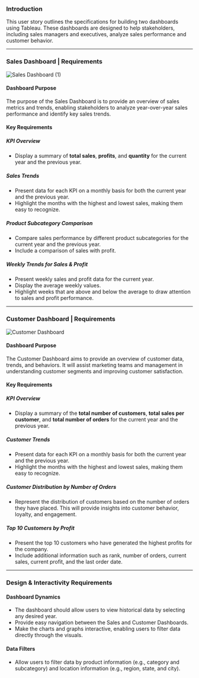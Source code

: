 ### Introduction

This user story outlines the specifications for building two dashboards using Tableau. These dashboards are designed to help stakeholders, including sales managers and executives, analyze sales performance and customer behavior.

---

### Sales Dashboard | Requirements
![Sales Dashboard (1)](https://github.com/user-attachments/assets/1a02ad25-356c-4a71-a960-c8e66f1d8261)
#### Dashboard Purpose

The purpose of the Sales Dashboard is to provide an overview of sales metrics and trends, enabling stakeholders to analyze year-over-year sales performance and identify key sales trends.

#### Key Requirements

##### KPI Overview

- Display a summary of **total sales**, **profits**, and **quantity** for the current year and the previous year.

##### Sales Trends

- Present data for each KPI on a monthly basis for both the current year and the previous year.
- Highlight the months with the highest and lowest sales, making them easy to recognize.

##### Product Subcategory Comparison

- Compare sales performance by different product subcategories for the current year and the previous year.
- Include a comparison of sales with profit.

##### Weekly Trends for Sales & Profit

- Present weekly sales and profit data for the current year.
- Display the average weekly values.
- Highlight weeks that are above and below the average to draw attention to sales and profit performance.

---

### Customer Dashboard | Requirements
![Customer Dashboard](https://github.com/user-attachments/assets/b541be27-e972-4077-999b-d215d9dd57e8)
#### Dashboard Purpose

The Customer Dashboard aims to provide an overview of customer data, trends, and behaviors. It will assist marketing teams and management in understanding customer segments and improving customer satisfaction.

#### Key Requirements

##### KPI Overview

- Display a summary of the **total number of customers**, **total sales per customer**, and **total number of orders** for the current year and the previous year.

##### Customer Trends

- Present data for each KPI on a monthly basis for both the current year and the previous year.
- Highlight the months with the highest and lowest sales, making them easy to recognize.

##### Customer Distribution by Number of Orders

- Represent the distribution of customers based on the number of orders they have placed. This will provide insights into customer behavior, loyalty, and engagement.

##### Top 10 Customers by Profit

- Present the top 10 customers who have generated the highest profits for the company.
- Include additional information such as rank, number of orders, current sales, current profit, and the last order date.

---

### Design & Interactivity Requirements

#### Dashboard Dynamics

- The dashboard should allow users to view historical data by selecting any desired year.
- Provide easy navigation between the Sales and Customer Dashboards.
- Make the charts and graphs interactive, enabling users to filter data directly through the visuals.

#### Data Filters

- Allow users to filter data by product information (e.g., category and subcategory) and location information (e.g., region, state, and city).
